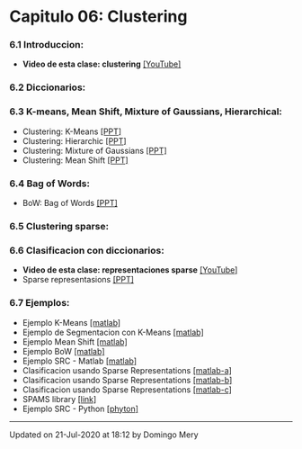 
# Capitulo 06: Clustering
### 6.1 Introduccion:
* **Video de esta clase: clustering** [[YouTube]](https://youtu.be/VGwb8fYxW6M)
### 6.2 Diccionarios:
### 6.3 K-means, Mean Shift, Mixture of Gaussians, Hierarchical:
* Clustering: K-Means [[PPT]](https://github.com/domingomery/patrones/blob/master/clases/Cap06_Clustering/presentations/PAT06_KMeans.pptx)
* Clustering: Hierarchic [[PPT]](https://github.com/domingomery/patrones/blob/master/clases/Cap06_Clustering/presentations/PAT06_Hierarchic.pptx)
* Clustering: Mixture of Gaussians [[PPT]](https://github.com/domingomery/patrones/blob/master/clases/Cap06_Clustering/presentations/PAT06_GaussMix.pptx)
* Clustering: Mean Shift [[PPT]](https://github.com/domingomery/patrones/blob/master/clases/Cap06_Clustering/presentations/PAT06_MeanShift.pptx)
### 6.4 Bag of Words:
* BoW: Bag of Words [[PPT]](https://github.com/domingomery/patrones/blob/master/clases/Cap06_Clustering/presentations/PAT06_BoW.pptx)
### 6.5 Clustering sparse:
### 6.6 Clasificacion con diccionarios:
* **Video de esta clase: representaciones sparse** [[YouTube]](https://youtu.be/9tjzu7BwDi8)
* Sparse representasions [[PPT]](https://github.com/domingomery/patrones/blob/master/clases/Cap06_Clustering/presentations/PAT04_SparseRepresentations.pptx)
### 6.7 Ejemplos:
* Ejemplo K-Means [[matlab]](https://github.com/domingomery/patrones/blob/master/clases/Cap06_Clustering/matlab/PAT06_kmeans.m)
* Ejemplo de Segmentacion con K-Means [[matlab]](https://github.com/domingomery/patrones/blob/master/clases/Cap06_Clustering/matlab/PAT06_kmeans_segmentation.m)
* Ejemplo Mean Shift [[matlab]](https://github.com/domingomery/patrones/blob/master/clases/Cap06_Clustering/matlab/PAT06_MeanShift.m)
* Ejemplo BoW [[matlab]](https://github.com/domingomery/patrones/blob/master/clases/Cap06_Clustering/matlab/PAT06_BoW.m)
* Ejemplo SRC  - Matlab [[matlab]](https://github.com/domingomery/patrones/blob/master/clases/Cap06_Clustering/matlab/PAT04_SRC_faces.m)
* Clasificacion usando Sparse Representations [[matlab-a]](https://github.com/domingomery/patrones/blob/master/clases/Cap06_Clustering/matlab/PAT04_sparse_classification_a.m)
* Clasificacion usando Sparse Representations [[matlab-b]](https://github.com/domingomery/patrones/blob/master/clases/Cap06_Clustering/matlab/PAT04_sparse_classification_b.m)
* Clasificacion usando Sparse Representations [[matlab-c]](https://github.com/domingomery/patrones/blob/master/clases/Cap06_Clustering/matlab/PAT04_sparse_classification_c.m)
* SPAMS library [[link]](http://spams-devel.gforge.inria.fr)
* Ejemplo SRC  - Python [[phyton]](https://github.com/domingomery/patrones/blob/master/clases/Cap06_Clustering/python/SRC)
---


Updated on 21-Jul-2020 at 18:12 by Domingo Mery
